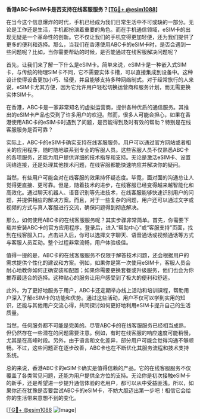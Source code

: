 **香港ABC卡eSIM卡是否支持在线客服服务？[[TG💪+ @esim1088](https://t.me/s/esim1088)]**

在当今这个信息爆炸的时代，手机已经成为我们日常生活中不可或缺的一部分。无论是工作还是生活，手机都扮演着重要的角色。而在手机通信领域，eSIM卡的出现无疑是一个革命性的创新。它不仅让我们的手机变得更加轻便，还为我们提供了更多的便利和选择。那么，当我们在香港使用ABC卡的eSIM卡时，是否会遇到一些问题呢？比如，当你需要帮助的时候，是否能通过在线客服解决问题呢？

首先，让我们来了解一下什么是eSIM卡。简单来说，eSIM卡是一种嵌入式SIM卡，与传统的物理SIM卡不同，它不需要实体卡槽，可以直接集成到设备中。这种设计使得设备更加小巧、轻便，并且能够支持多种网络制式。对于经常旅行的人来说，eSIM卡尤其方便，因为它允许用户轻松切换运营商和服务计划，而无需更换实体SIM卡。

在香港，ABC卡是一家非常知名的虚拟运营商，提供各种优质的通信服务。其推出的eSIM卡产品也受到了许多用户的欢迎。然而，很多人可能会担心，如果在香港使用ABC卡的eSIM卡时遇到了问题，是否能得到及时有效的帮助？特别是在线客服服务是否可靠？

实际上，ABC卡的eSIM卡确实支持在线客服服务。用户可以通过官方网站或者相关的应用程序，随时随地联系到专业的客服人员。这些客服人员不仅熟悉ABC卡的各项服务，还能为用户提供详细的技术指导和支持。无论是激活eSIM卡、设置网络连接，还是处理其他技术问题，在线客服都能快速响应并解决你的疑问。

当然，有些用户可能会对在线客服的效果持怀疑态度。毕竟，面对面的沟通总让人觉得更直接、更可靠。但是，随着技术的进步，在线客服已经变得越来越智能化和高效化。通过聊天机器人、语音识别等先进技术，在线客服能够快速识别用户的问题，并提供相应的解决方案。而且，对于一些复杂的问题，用户还可以通过文字或视频的方式与真人客服进行交流，确保问题得到彻底解决。

那么，如何使用ABC卡的在线客服服务呢？其实步骤非常简单。首先，你需要下载并安装ABC卡的官方应用程序。登录后，进入“帮助中心”或“客服支持”页面，找到在线客服入口。点击进入后，你可以选择文字聊天、语音通话或视频通话等方式与客服人员互动。整个过程非常流畅，用户体验极佳。

值得一提的是，ABC卡的在线客服服务不仅限于解答技术问题，还会根据用户的需求提供个性化的建议和方案。例如，如果你是第一次使用eSIM卡，客服人员会耐心地教你如何正确安装和配置；如果你需要更换套餐或升级服务，他们也会为你推荐最适合的选择。这种贴心的服务让用户感受到了极大的便利和舒适。

此外，为了更好地服务于用户，ABC卡还定期举办线上活动和培训课程，帮助用户深入了解eSIM卡的功能和优势。通过这些活动，用户不仅可以学到实用的知识，还能与其他用户交流心得，共同探讨如何更好地利用eSIM卡提升自己的生活质量。

当然，任何服务都不可能是完美的。尽管ABC卡的在线客服服务已经相当成熟，但仍然存在一些潜在的问题需要注意。例如，有时在线客服的响应速度可能稍慢，尤其是在高峰时段。另外，由于语言和文化差异，部分用户可能会觉得沟通不够顺畅。不过，这些问题正在逐步改善，ABC卡也在不断优化其服务流程和技术支持系统。

总的来说，香港ABC卡的eSIM卡确实是值得信赖的产品。它的在线客服服务不仅覆盖了各类常见问题，还能为用户提供全方位的支持。无论你是初次接触eSIM卡的新手，还是希望进一步提升通信体验的老用户，都可以从中受益匪浅。所以，如果你还在犹豫是否要尝试ABC卡的eSIM卡，不妨大胆迈出第一步吧！相信它会给你的生活带来意想不到的变化。

[[TG💪+ @esim1088](https://t.me/s/esim1088) ![Image](https://i.postimg.cc/4NQfJmqS/Snipaste-2025-05-13-00-14-12.png)]